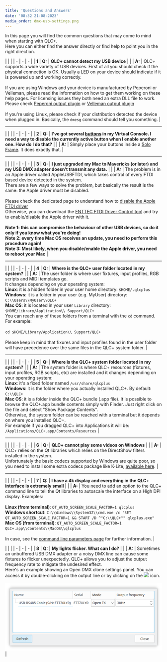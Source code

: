 ```yaml
---
title: 'Questions and Answers'
date: '08:32 21-08-2023'
media_order: dmx-usb-settings.png
---
```


<style>
    table td:nth-child(1) {
       background-color: #dff0d7;
    }
</style>
In this page you will find the common questions that may come to mind when starting with QLC+.  
Here you can either find the answer directly or find help to point you in the right direction.  

| | |
| - | - | - |
| **1** | **Q:** | **QLC+ cannot detect my USB device** |
| | **A:** | QLC+ supports a wide variety of USB devices. First of all you should check if the physical connection is OK. Usually a LED on your device should indicate if it is powered up and working correctly.<br><br>If you are using Windows and your device is manufactured by Peperoni or Velleman, please read the information on how to get them working on these help pages. For licensing issues they both need an extra DLL file to work. Please check [Peperoni output plugin](/plugins/peperoni) or [Velleman output plugin](/plugins/velleman)<br><br>If you're using Linux, please check if your distribution detected the device when plugged in. Basically, the `dmesg` command should tell you something. |

<hr>

| | |
| - | - | - |
| **2** | **Q:** | **I've got several [buttons](/virtual-console/button) in my Virtual Console. I need a way to disable the currently active button when I enable another one. How do I do that?** |
| | **A:** | Simply place your buttons inside a [Solo Frame](/virtual-console/solo-frame). It does exactly that. |

<hr>

| | |
| - | - | - |
| **3** | **Q:** | **I just upgraded my Mac to Mavericks (or later) and my USB DMX adapter doesn't transmit any data.** |
| | **A:** | The problem is in an Apple driver called AppleUSBFTDI, which takes control of every FTDI based device detected in the system.<br>There are a few ways to solve the problem, but basically the result is the same: the Apple driver must be disabled.<br><br>Please check the dedicated page to understand how to [disable the Apple FTDI driver](/plugins/disable-apple-serial-vcp-driver)<br>Otherwise, you can download the [ENTTEC FTDI Driver Control tool](https://www.dmxis.com/release/FtdiDriverControl.zip) and try to enable/disable the Apple driver with it.<br><br>**Note 1: this can compromise the behaviour of other USB devices, so do it only if you know what you're doing!**<br>**Note 2: every time Mac OS receives an update, you need to perform this procedure again!**<br>**Note 3: Most likely, when you disable/enable the Apple driver, you need to reboot your Mac** |

<hr>

| | |
| - | - | - |
| **4** | **Q:** | **Where is the QLC+ user folder located in my system?** |
| | **A:** | The user folder is where user fixtures, input profiles, RGB scripts and MIDI templates go.<br>It changes depending on your operating system:<br>**Linux**: it is a hidden folder in your user home directory: `$HOME/.qlcplus`<br>**Windows**: it is a folder in your user (e.g. MyUser) directory: `C:\\Users\\MyUser\\QLC+`<br>**Mac OS**: it is located in your user `Library` directory: `$HOME/Library/Application\\ Support/QLC+`<br>You can reach any of these folders from a terminal with the `cd` command. For example:<br><br>`cd $HOME/Library/Application\\ Support/QLC+`<br><br> Please keep in mind that fixures and input profiles found in the user folder will have precedence over the same files in the QLC+ system folder. |

<hr>

| | |
| - | - | - |
| **5** | **Q:** | **Where is the QLC+ system folder located in my system?** |
| | **A:** | The system folder is where QLC+ resources (fixtures, input profiles, RGB scripts, etc) are installed and it changes depending on your operating system:<br>**Linux**: it's a fixed folder named `/usr/share/qlcplus`<br>**Windows**: it is the folder where you actually installed QLC+. By default: `C:\\QLC+`<br>**Mac OS**: it is a folder inside the QLC+ bundle (.app file). It is possible to browse the QLC+.app bundle contents simply with Finder. Just right click on the file and select "Show Package Contents".<br>Otherwise, the system folder can be reached with a terminal but it depends on where you installed QLC+.<br>For example if you dragged QLC+ into Applications it will be: `/Applications/QLC+.app/Contents/Resources` |

<hr>

| | |
| - | - | - |
| **6** | **Q:** | **QLC+ cannot play some videos on Windows** |
| | **A:** | QLC+ relies on the Qt libraries which relies on the DirectShow filters installed in the system.<br>Unfortunately the basic codecs supported by Windows are quite poor, so you need to install some extra codecs package like K-Lite, [available here](https://www.codecguide.com/download_kl.htm). |

<hr>

| | |
| - | - | - |
| **7** | **Q:** | **I have a 4k display and everything in the QLC+ interface is extremely small** |
| | **A:** | You need to add an option to the QLC+ command line to tell the Qt libraries to autoscale the interface on a High DPI display. Examples:<br><br>**Linux (from terminal)**: `QT_AUTO_SCREEN_SCALE_FACTOR=1 qlcplus`<br>**Windows shortcut**: `C:\\Windows\\System32\\cmd.exe /c "SET QT_AUTO_SCREEN_SCALE_FACTOR=1 && START /D ^"C:\\QLC+^" qlcplus.exe"`<br>**Mac OS (from terminal)**: `QT_AUTO_SCREEN_SCALE_FACTOR=1 QLC+.app\\Contents\\MacOS\\qlcplus`<br><br>In case, see the [command line parameters page](/advanced/command-line-parameters) for further information. |

| | |
| - | - | - |
| **8** | **Q:** | **My lights flicker. What can I do?** |
| | **A:** | Sometimes an unbuffered USB DMX adapter or a noisy DMX line can cause some fixtures to flicker unexpectedly. QLC+ allows you to adjust the output frequency rate to mitigate the undesired effect.<br>Here's an example showing an Open DMX clone settings panel. You can access it by double-clicking on the output line or by clicking on the ![](/basics/configure.png) icon.<br><br> ![dmx-usb-settings](dmx-usb-settings.png "dmx-usb-settings") |